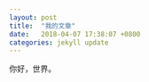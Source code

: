 ```yaml
---
layout: post
title:  "我的文章"
date:   2018-04-07 17:38:07 +0800
categories: jekyll update
---
```


你好，世界。